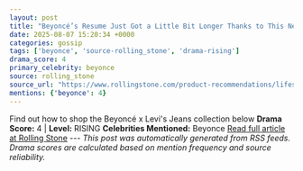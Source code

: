```yaml
---
layout: post
title: "Beyoncé’s Resume Just Got a Little Bit Longer Thanks to This New Levi’s Jeans Commercial"
date: 2025-08-07 15:20:34 +0000
categories: gossip
tags: ['beyonce', 'source-rolling_stone', 'drama-rising']
drama_score: 4
primary_celebrity: beyonce
source: rolling_stone
source_url: "https://www.rollingstone.com/product-recommendations/lifestyle/beyonce-levis-jeans-collab-where-to-buy-online-1235278092/"
mentions: {'beyonce': 4}
---
```


Find out how to shop the Beyoncé x Levi's Jeans collection below **Drama Score:** 4 | **Level:** RISING **Celebrities Mentioned:** Beyonce [Read full article at Rolling Stone](https://www.rollingstone.com/product-recommendations/lifestyle/beyonce-levis-jeans-collab-where-to-buy-online-1235278092/) --- *This post was automatically generated from RSS feeds. Drama scores are calculated based on mention frequency and source reliability.*